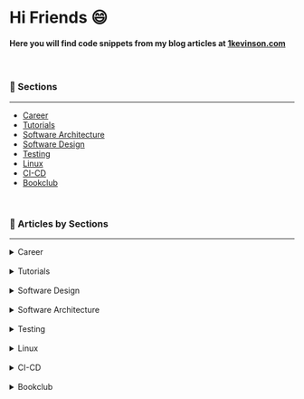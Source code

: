 # Hi Friends 😄

#### **Here you will find code snippets from my blog articles at** [1kevinson.com](https://1kevinson.com)

<br>

### 🎯 Sections
___

+ [Career](https://1kevinson.com/tag/career/)
+ [Tutorials](https://1kevinson.com/tag/tutorials/)
+ [Software Architecture](https://1kevinson.com/tag/software-architecture/)
+ [Software Design](https://1kevinson.com/tag/software-design/)
+ [Testing](https://1kevinson.com/tag/testing/)
+ [Linux](https://1kevinson.com/tag/linux/)
+ [CI-CD](https://1kevinson.com/tag/ci-cd/)
+ [Bookclub](https://1kevinson.com/tag/books/)

<br>

### 🧵 Articles by Sections
---

<details>
  <summary>Career</summary>

</details>
<br>

<details>
  <summary>Tutorials</summary>

+ [Simple Steps to Dockerize your Spring Boot Application](https://github.com/1kevinson/BLOG-TUTOS/tree/master/Java/dockerize-springboot-application)

+ [JMS Messagging with ActiveMQ and Springboot](https://github.com/1kevinson/BLOG-TUTOS/tree/master/Java/spring-boot-et-activemq)

+ [Typescript starter project](https://github.com/1kevinson/BLOG-TUTOS/tree/master/TS/starter-project)

</details>
<br>


<details>
  <summary>Software Design</summary>

+ [OOP Fundamentals](https://1kevinson.com/oop-core-principles-master-object-oriented-programming-basics/)

+ [Setters Are Evil](https://1kevinson.com/why-setters-are-evil-avoid-using-them/)

+ [Data Transfer Object](https://github.com/1kevinson/BLOG-TUTOS/tree/master/Java/Data-transfer-object)

+ [The Law of Demeter](https://github.com/1kevinson/BLOG-TUTOS/tree/master/Java/law-of-demeter/demeter-law)

+ [Command Query Separation](https://1kevinson.com/command-query-separation/)

+ [Guards](https://1kevinson.com/guards-clean-code/)
</details>
<br>

<details>
  <summary>Software Architecture</summary>

</details>
<br>

<details>
  <summary>Testing</summary>

+ [Unit Testing the Service Layer of Spring boot Application](https://github.com/1kevinson/BLOG-TUTOS/tree/master/Java/testing-service-layer-springboot)

+ [Integration testing Springboot + Docker + Tests Containers](https://1kevinson.com/integration-testing-with-springboot-docker-and-tests-containers/)

+ [Integration testing H2 In-Memory Database and SpringBoot](https://1kevinson.com/how-to-write-integration-tests-with-h2-in-memory-database-and-springboot/)

+ [Test Driven Development: The Practical Guide with Typescript](https://1kevinson.com/test-driven-development-for-the-rest-of-us/)
</details>
<br>

<details>
  <summary>Linux</summary>

</details>
<br>

<details>
  <summary>CI-CD</summary>

</details>
<br>

<details>
  <summary>Bookclub</summary>

+ [So Good They Can Ignore - By Cal Newport](https://1kevinson.com/so-good-they-can-ignore-you-cal-newport-commento/)

+ [The Psychology of Money - By Morgan Houssel](https://1kevinson.com/the-psychology-of-money-timeless-lessons-on-wealth-greed-and-happiness/)

+ [Show your Work - By Austin Kleon](https://1kevinson.com/show-your-work/)

+ [The War Of Art - By Steven Pressfield](https://1kevinson.com/the-war-of-art/)

</details>
